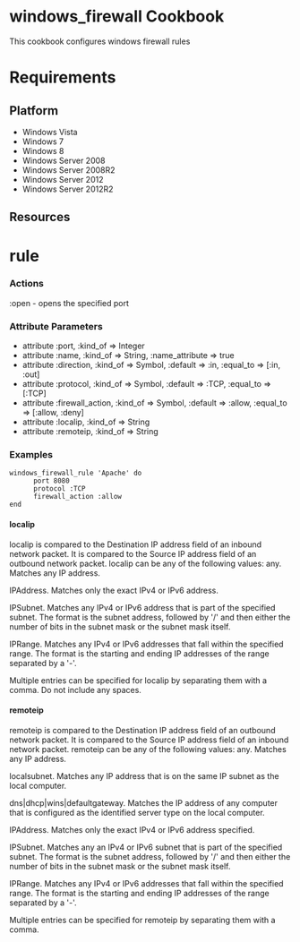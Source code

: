 windows_firewall Cookbook
====================
This cookbook configures windows firewall rules

Requirements
============

Platform
--------

* Windows Vista
* Windows 7
* Windows 8
* Windows Server 2008
* Windows Server 2008R2
* Windows Server 2012
* Windows Server 2012R2


Resources
-----------------

rule
==================

### Actions

:open - opens the specified port

### Attribute Parameters

- attribute :port, :kind_of => Integer
- attribute :name, :kind_of => String, :name_attribute => true
- attribute :direction, :kind_of => Symbol, :default => :in, :equal_to => [:in, :out]
- attribute :protocol, :kind_of => Symbol, :default => :TCP, :equal_to => [:TCP]
- attribute :firewall_action, :kind_of => Symbol, :default => :allow, :equal_to => [:allow, :deny]
- attribute :localip, :kind_of => String
- attribute :remoteip, :kind_of => String

### Examples

    windows_firewall_rule 'Apache' do
          port 8080
          protocol :TCP
          firewall_action :allow
    end

#### localip

localip is compared to the Destination IP address field of an inbound network packet. It is compared to the Source IP address field of an outbound network packet. 
localip can be any of the following values:
any. Matches any IP address.

IPAddress. Matches only the exact IPv4 or IPv6 address.

IPSubnet. Matches any IPv4 or IPv6 address that is part of the specified subnet. The format is the subnet address, followed by '/' and then either the number of bits in the subnet mask or the subnet mask itself.

IPRange. Matches any IPv4 or IPv6 addresses that fall within the specified range. The format is the starting and ending IP addresses of the range separated by a '-'.

Multiple entries can be specified for localip by separating them with a comma. Do not include any spaces.

#### remoteip

remoteip is compared to the Destination IP address field of an outbound network packet. It is compared to the Source IP address field of an inbound network packet.
remoteip can be any of the following values:
any. Matches any IP address.

localsubnet. Matches any IP address that is on the same IP subnet as the local computer.

dns|dhcp|wins|defaultgateway. Matches the IP address of any computer that is configured as the identified server type on the local computer.

IPAddress. Matches only the exact IPv4 or IPv6 address specified.

IPSubnet. Matches any an IPv4 or IPv6 subnet that is part of the specified subnet. The format is the subnet address, followed by '/' and then either the number of bits in the subnet mask or the subnet mask itself.

IPRange. Matches any IPv4 or IPv6 addresses that fall within the specified range. The format is the starting and ending IP addresses of the range separated by a '-'.

Multiple entries can be specified for remoteip by separating them with a comma.

